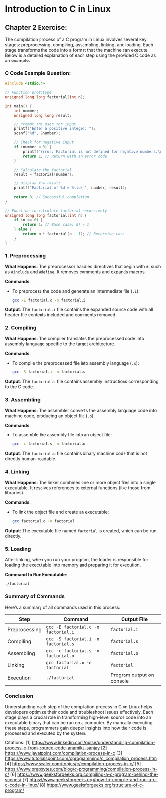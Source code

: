 # Introduction to C in Linux

## Chapter 2 Exercise: 

The compilation process of a C program in Linux involves several key stages: preprocessing, compiling, assembling, linking, and loading. Each stage transforms the code into a format that the machine can execute. Below is a detailed explanation of each step using the provided C code as an example.

### C Code Example Question:

```c
#include <stdio.h>

// Function prototype
unsigned long long factorial(int n);

int main() {
    int number;
    unsigned long long result;

    // Prompt the user for input
    printf("Enter a positive integer: ");
    scanf("%d", &number);

    // Check for negative input
    if (number < 0) {
        printf("Error: Factorial is not defined for negative numbers.\n");
        return 1; // Return with an error code
    }

    // Calculate the factorial
    result = factorial(number);

    // Display the result
    printf("Factorial of %d = %llu\n", number, result);
    
    return 0; // Successful completion
}

// Function to calculate factorial recursively
unsigned long long factorial(int n) {
    if (n == 0) {
        return 1; // Base case: 0! = 1
    } else {
        return n * factorial(n - 1); // Recursive case
    }
}
```

### 1. Preprocessing

**What Happens**: The preprocessor handles directives that begin with `#`, such as `#include` and `#define`. It removes comments and expands macros.

**Commands**:
- To preprocess the code and generate an intermediate file (`.i`):
  ```bash
  gcc -E factorial.c -o factorial.i
  ```

**Output**: The `factorial.i` file contains the expanded source code with all header file contents included and comments removed.

### 2. Compiling

**What Happens**: The compiler translates the preprocessed code into assembly language specific to the target architecture.

**Commands**:
- To compile the preprocessed file into assembly language (`.s`):
  ```bash
  gcc -S factorial.i -o factorial.s
  ```

**Output**: The `factorial.s` file contains assembly instructions corresponding to the C code.

### 3. Assembling

**What Happens**: The assembler converts the assembly language code into machine code, producing an object file (`.o`).

**Commands**:
- To assemble the assembly file into an object file:
  ```bash
  gcc -c factorial.s -o factorial.o
  ```

**Output**: The `factorial.o` file contains binary machine code that is not directly human-readable.

### 4. Linking

**What Happens**: The linker combines one or more object files into a single executable. It resolves references to external functions (like those from libraries).

**Commands**:
- To link the object file and create an executable:
  ```bash
  gcc factorial.o -o factorial
  ```

**Output**: The executable file named `factorial` is created, which can be run directly.

### 5. Loading

After linking, when you run your program, the loader is responsible for loading the executable into memory and preparing it for execution.

**Command to Run Executable**:
```bash
./factorial
```

### Summary of Commands

Here’s a summary of all commands used in this process:

| Step         | Command                                      | Output File           |
|--------------|----------------------------------------------|-----------------------|
| Preprocessing| `gcc -E factorial.c -o factorial.i`         | `factorial.i`         |
| Compiling    | `gcc -S factorial.i -o factorial.s`        | `factorial.s`         |
| Assembling   | `gcc -c factorial.s -o factorial.o`        | `factorial.o`         |
| Linking      | `gcc factorial.o -o factorial`              | `factorial`           |
| Execution    | `./factorial`                               | Program output on console |

### Conclusion

Understanding each step of the compilation process in C on Linux helps developers optimize their code and troubleshoot issues effectively. Each stage plays a crucial role in transforming high-level source code into an executable binary that can be run on a computer. By manually executing these steps, programmers gain deeper insights into how their code is processed and executed by the system.

Citations:
[1] https://www.linkedin.com/pulse/understanding-compilation-process-c-from-source-code-anamika-sanjay
[2] https://www.javatpoint.com/compilation-process-in-c
[3] https://www.tutorialspoint.com/cprogramming/c_compilation_process.htm
[4] https://www.scaler.com/topics/c/compilation-process-in-c/
[5] https://www.prepbytes.com/blog/c-programming/compilation-process-in-c/
[6] https://www.geeksforgeeks.org/compiling-a-c-program-behind-the-scenes/
[7] https://www.geeksforgeeks.org/how-to-compile-and-run-a-c-c-code-in-linux/
[8] https://www.geeksforgeeks.org/structure-of-c-program/
